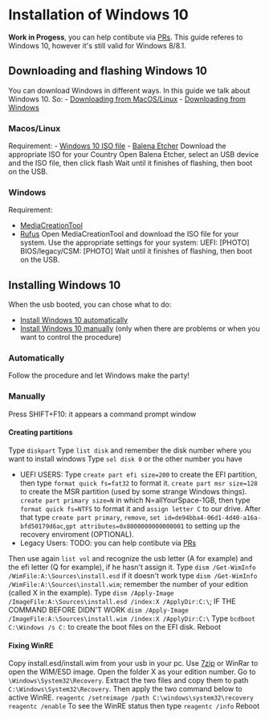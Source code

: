 # Installation of Windows 10
**Work in Progess**, you can help contibute via [PRs](https://github.com/dortania/OpenCore-Multiboot/pulls). This guide referes to Windows 10, however it's still valid for Windows 8/8.1.
## Downloading and flashing Windows 10
You can download Windows in different ways. In this guide we talk about Windows 10. So:
    - [Downloading from MacOS/Linux](#MacOS/Linux)
    - [Downloading from Windows](#Windows)

### Macos/Linux
Requirement:
    - [Windows 10 ISO file](https://www.microsoft.com/software-download/windows10)
    - [Balena Etcher](https://www.balena.io/etcher/)
Download the appropriate ISO for your Country
Open Balena Etcher, select an USB device and the ISO file, then click flash
Wait until it finishes of flashing, then boot on the USB.

### Windows
Requirement:
  - [MediaCreationTool](https://www.microsoft.com/software-download/windows10)
  - [Rufus](https://rufus.ie)
Open MediaCreationTool and download the ISO file for your system.
Use the appropriate settings for your system:
UEFI: [PHOTO]
BIOS/legacy/CSM: [PHOTO]
Wait until it finishes of flashing, then boot on the USB.

## Installing Windows 10
When the usb booted, you can chose what to do:
  - [Install Windows 10 automatically](#automatically)
  - [Install Windows 10 manually](#manually) (only when there are problems or when you want to control the procedure)
### Automatically
Follow the procedure and let Windows make the party!
### Manually
Press SHIFT+F10: it appears a command prompt window
#### Creating partitions
Type `diskpart`
Type `list disk` and remember the disk number where you want to install windows
Type `sel disk 0` or the other number you have
  - UEFI USERS: Type `create part efi size=200` to create the EFI partition, then type `format quick fs=fat32` to format it. `create part msr size=128` to create the MSR partition (used by some strange Windows things). `create part primary size=N` in which N=allYourSpace-1GB, then type `format quick fs=NTFS` to format it and `assign letter C` to our drive. After that type `create part primary`, `remove`, `set id=de94bba4-06d1-4d40-a16a-bfd50179d6ac`,`gpt attributes=0x8000000000000001` to setting up the recovery enviroment (OPTIONAL).
  - Legacy Users: TODO: you can help contibute via [PRs](https://github.com/dortania/OpenCore-Multiboot/pulls)

Then use again `list vol` and recognize the usb letter (A for example) and the efi letter (Q for example), if he hasn't assign it.
Type `dism /Get-WimInfo /WimFile:A:\Sources\install.esd` if it doesn't work type `dism /Get-WimInfo /WimFile:A:\Sources\install.wim`; remember the number of your edition (called X in the example).
Type `dism /Apply-Image /ImageFile:A:\Sources\install.esd /index:X /ApplyDir:C:\`; IF THE COMMAND BEFORE DIDN'T WORK `dism /Apply-Image /ImageFile:A:\Sources\install.wim /index:X /ApplyDir:C:\`
Type `bcdboot C:\Windows /s C:` to create the boot files on the EFI disk.
Reboot
#### Fixing WinRE
Copy install.esd/install.wim from your usb in your pc.
Use [7zip](https://www.7-zip.org) or WinRar to open the WIM/ESD image. Open the folder X as your edition number. Go to `\Windows\System32\Recovery`. Extract the two files and copy them to path `C:\Windows\System32\Recovery`.
Then apply the two command below to active WinRE.
`reagentc /setreimage /path C:\windows\system32\recovery`
`reagentc /enable`
To see the WinRE status then type `reagentc /info`
Reboot
